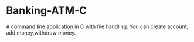 # Banking-ATM-C
A command line application in C with file handling. You can create account, add money,withdraw money.
